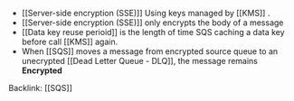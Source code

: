 - [[Server-side encryption (SSE)]] Using keys managed by [[KMS]] .
- [[Server-side encryption (SSE)]] only encrypts the body of a message
- [[Data key reuse perioid]] is the length of time SQS caching a data key before call [[KMS]] again.
- When [[SQS]] moves a message from encrypted source queue to an unecrypted [[Dead Letter Queue - DLQ]], the message remains **Encrypted**

Backlink: [[SQS]]